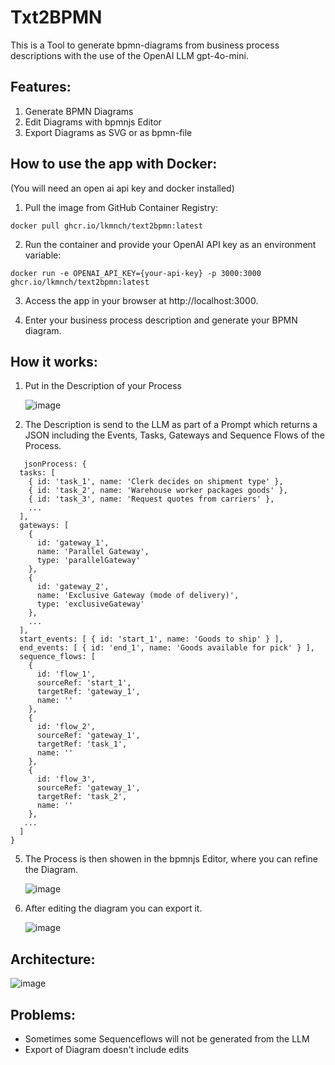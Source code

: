 # Txt2BPMN
This is a Tool to generate bpmn-diagrams from business process descriptions with the use of the OpenAI LLM gpt-4o-mini.

## Features:
1) Generate BPMN Diagrams
2) Edit Diagrams with bpmnjs Editor
3) Export Diagrams as SVG or as bpmn-file

## How to use the app with Docker:

(You will need an open ai api key and docker installed)

1. Pull the image from GitHub Container Registry:
```
docker pull ghcr.io/lkmnch/text2bpmn:latest
```
2. Run the container and provide your OpenAI API key as an environment variable:
```
docker run -e OPENAI_API_KEY={your-api-key} -p 3000:3000 ghcr.io/lkmnch/text2bpmn:latest
```
3. Access the app in your browser at http://localhost:3000.

4. Enter your business process description and generate your BPMN diagram.

## How it works:

1) Put in the Description of your Process
   
   ![image](https://github.com/user-attachments/assets/4be92db2-02f9-4412-8a6c-adc757d139b7)
   
3) The Description is send to the LLM as part of a Prompt which returns a JSON including the Events, Tasks, Gateways and Sequence Flows of the Process.
   
```
   jsonProcess: {
  tasks: [
    { id: 'task_1', name: 'Clerk decides on shipment type' },
    { id: 'task_2', name: 'Warehouse worker packages goods' },
    { id: 'task_3', name: 'Request quotes from carriers' },
    ...
  ],
  gateways: [
    {
      id: 'gateway_1',
      name: 'Parallel Gateway',
      type: 'parallelGateway'
    },
    {
      id: 'gateway_2',
      name: 'Exclusive Gateway (mode of delivery)',
      type: 'exclusiveGateway'
    },
    ...
  ],
  start_events: [ { id: 'start_1', name: 'Goods to ship' } ],
  end_events: [ { id: 'end_1', name: 'Goods available for pick' } ],
  sequence_flows: [
    {
      id: 'flow_1',
      sourceRef: 'start_1',
      targetRef: 'gateway_1',
      name: ''
    },
    {
      id: 'flow_2',
      sourceRef: 'gateway_1',
      targetRef: 'task_1',
      name: ''
    },
    {
      id: 'flow_3',
      sourceRef: 'gateway_1',
      targetRef: 'task_2',
      name: ''
    },
   ...
  ]
}
```

5) The Process is then showen in the bpmnjs Editor, where you can refine the Diagram.
   
   ![image](https://github.com/user-attachments/assets/3084cb86-88ab-4725-88a9-51afb02f7ac4)

7) After editing the diagram you can export it.
   
   ![image](https://github.com/user-attachments/assets/d6cf2ff2-6387-4838-8883-27bd6fb10abf)


## Architecture:

![image](https://github.com/user-attachments/assets/e9dfad29-1dae-42dd-96ba-3ee8f408adce)

## Problems:
- Sometimes some Sequenceflows will not be generated from the LLM
- Export of Diagram doesn't include edits
